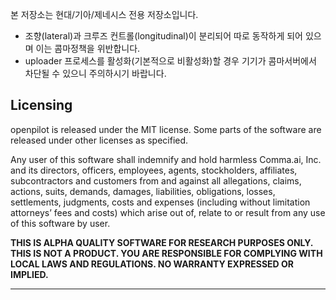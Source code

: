 본 저장소는 현대/기아/제네시스 전용 저장소입니다.

* 조향(lateral)과 크루즈 컨트롤(longitudinal)이 분리되어 따로 동작하게 되어 있으며 이는 콤마정책을 위반합니다.
* uploader 프로세스를 활성화(기본적으로 비활성화)할 경우 기기가 콤마서버에서 차단될 수 있으니 주의하시기 바랍니다.



Licensing
------

openpilot is released under the MIT license. Some parts of the software are released under other licenses as specified.

Any user of this software shall indemnify and hold harmless Comma.ai, Inc. and its directors, officers, employees, agents, stockholders, affiliates, subcontractors and customers from and against all allegations, claims, actions, suits, demands, damages, liabilities, obligations, losses, settlements, judgments, costs and expenses (including without limitation attorneys’ fees and costs) which arise out of, relate to or result from any use of this software by user.

**THIS IS ALPHA QUALITY SOFTWARE FOR RESEARCH PURPOSES ONLY. THIS IS NOT A PRODUCT.
YOU ARE RESPONSIBLE FOR COMPLYING WITH LOCAL LAWS AND REGULATIONS.
NO WARRANTY EXPRESSED OR IMPLIED.**

---

